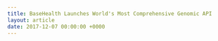 ```yaml
---
title: BaseHealth Launches World's Most Comprehensive Genomic API
layout: article
date: 2017-12-07 00:00:00 +0000
---
```

